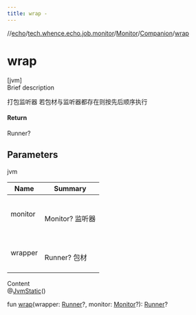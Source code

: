 ```yaml
---
title: wrap -
---
```

//[echo](../../../index.md)/[tech.whence.echo.job.monitor](../../index.md)/[Monitor](../index.md)/[Companion](index.md)/[wrap](wrap.md)



# wrap  
[jvm]  
Brief description  


打包监听器 若包材与监听器都存在则按先后顺序执行



#### Return  


Runner?



## Parameters  
  
jvm  
  
|  Name|  Summary| 
|---|---|
| monitor| <br><br>Monitor? 监听器<br><br>
| wrapper| <br><br>Runner? 包材<br><br>
  
  
Content  
@[JvmStatic](https://kotlinlang.org/api/latest/jvm/stdlib/kotlin.jvm/-jvm-static/index.html)()  
  
fun [wrap](wrap.md)(wrapper: [Runner](../../../tech.whence.echo.function/-runner/index.md)?, monitor: [Monitor](../index.md)?): [Runner](../../../tech.whence.echo.function/-runner/index.md)?  



